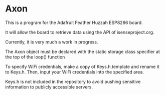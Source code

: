 # Axon

This is a program for the Adafruit Feather Huzzah ESP8266 board.

It will allow the board to retrieve data using the API of isenseproject.org.

Currently, it is very much a work in progress.

The Axon object must be declared with the static storage class specifier at the top of the loop() function

To specify WiFi credentials, make a copy of Keys.h.template and rename it to Keys.h. Then, input your
WiFi credentials into the specified area.

Keys.h is not included in the repository to avoid pushing sensitive information to publicly accessible servers.